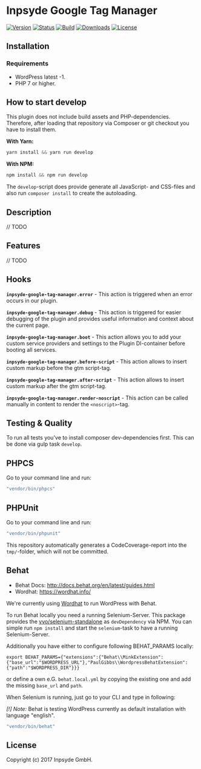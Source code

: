 # Inpsyde Google Tag Manager

[![Version](https://img.shields.io/packagist/v/inpsyde/google-tag-manager.svg)](https://packagist.org/packages/inpsyde/google-tag-manager)
[![Status](https://img.shields.io/badge/status-active-brightgreen.svg)](https://github.com/inpsyde/google-tag-manager)
[![Build](https://img.shields.io/travis/inpsyde/google-tag-manager.svg)](https://travis-ci.org/inpsyde/google-tag-manager)
[![Downloads](https://img.shields.io/packagist/dt/inpsyde/google-tag-manager.svg)](https://packagist.org/packages/inpsyde/google-tag-manager)
[![License](https://img.shields.io/packagist/l/inpsyde/google-tag-manager.svg)](https://packagist.org/packages/inpsyde/google-tag-manager)

## Installation

### Requirements

* WordPress latest -1.
* PHP 7 or higher.


## How to start develop

This plugin does not include build assets and PHP-dependencies. Therefore, after loading that repository via Composer or git checkout you have to install them.

**With Yarn:**

```js
yarn install && yarn run develop
```

**With NPM:**
```js
npm install && npm run develop
```

The `develop`-script does provide generate all JavaScript- and CSS-files and also run `composer install` to create the autoloading.

## Description

// TODO


## Features

// TODO

## Hooks

**`inpsyde-google-tag-manager.error`** - This action is triggered when an error occurs in our plugin.

**`inpsyde-google-tag-manager.debug`** - This action is triggered for easier debugging of the plugin and provides useful information and context about the current page.

**`inpsyde-google-tag-manager.boot`** - This action allows you to add your custom service providers and settings to the Plugin DI-container before booting all services.

**`inpsyde-google-tag-manager.before-script`** - This action allows to insert custom markup before the gtm script-tag.

**`inpsyde-google-tag-manager.after-script`** - This action allows to insert custom markup after the gtm script-tag.

**`inpsyde-google-tag-manager.render-noscript`** - This action can be called manually in content to render the `<noscript>`-tag.

## Testing & Quality
To run all tests you've to install composer dev-dependencies first. This can be done via gulp task `develop`.

## PHPCS
Go to your command line and run:

```bash
"vendor/bin/phpcs"
```

## PHPUnit
Go to your command line and run:

```bash
"vendor/bin/phpunit"
```

This repository automatically generates a CodeCoverage-report into the `tmp/`-folder, which will not be committed.

## Behat

* Behat Docs: http://docs.behat.org/en/latest/guides.html
* Wordhat: https://wordhat.info/

We're currently using [Wordhat](https://wordhat.info/) to run WordPress with Behat.

To run Behat locally you need a running Selenium-Server. This package provides the [vvo/selenium-standalone](https://github.com/vvo/selenium-standalone) as `devDependency` via NPM. You can simple run `npm install` and start the `selenium`-task to have a running Selenium-Server.

Additionally you have either to configure following BEHAT_PARAMS locally:

```
export BEHAT_PARAMS={"extensions":{"Behat\\MinkExtension":{"base_url":"$WORDPRESS_URL"},"PaulGibbs\\WordpressBehatExtension":{"path":"$WORDPRESS_DIR"}}}
```

or define a own e.G. `behat.local.yml` by copying the existing one and add the missing `base_url` and `path`.

When Selenium is running, just go to your CLI and type in following:

*[!] Note:* Behat is testing WordPress currently as default installation with language "english".

```bash
"vendor/bin/behat"
```

## License
   
Copyright (c) 2017 Inpsyde GmbH.
